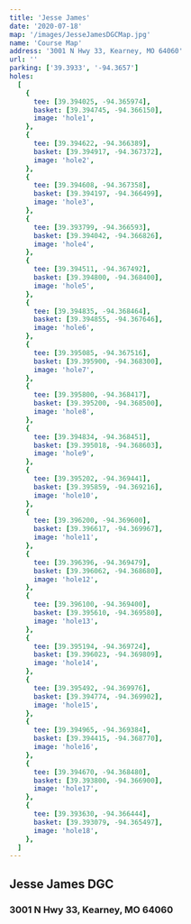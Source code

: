 ```yaml
---
title: 'Jesse James'
date: '2020-07-18'
map: '/images/JesseJamesDGCMap.jpg'
name: 'Course Map'
address: '3001 N Hwy 33, Kearney, MO 64060'
url: ''
parking: ['39.3933', '-94.3657']
holes:
  [
    {
      tee: [39.394025, -94.365974],
      basket: [39.394745, -94.366150],
      image: 'hole1',
    },
    {
      tee: [39.394622, -94.366389],
      basket: [39.394917, -94.367372],
      image: 'hole2',
    },
    {
      tee: [39.394608, -94.367358],
      basket: [39.394197, -94.366499],
      image: 'hole3',
    },
    {
      tee: [39.393799, -94.366593],
      basket: [39.394042, -94.366826],
      image: 'hole4',
    },
    {
      tee: [39.394511, -94.367492],
      basket: [39.394800, -94.368400],
      image: 'hole5',
    },
    {
      tee: [39.394835, -94.368464],
      basket: [39.394855, -94.367646],
      image: 'hole6',
    },
    {
      tee: [39.395085, -94.367516],
      basket: [39.395900, -94.368300],
      image: 'hole7',
    },
    {
      tee: [39.395800, -94.368417],
      basket: [39.395200, -94.368500],
      image: 'hole8',
    },
    {
      tee: [39.394834, -94.368451],
      basket: [39.395018, -94.368603],
      image: 'hole9',
    },
    {
      tee: [39.395202, -94.369441],
      basket: [39.395859, -94.369216],
      image: 'hole10',
    },
    {
      tee: [39.396200, -94.369600],
      basket: [39.396617, -94.369967],
      image: 'hole11',
    },
    {
      tee: [39.396396, -94.369479],
      basket: [39.396062, -94.368680],
      image: 'hole12',
    },
    {
      tee: [39.396100, -94.369400],
      basket: [39.395610, -94.369580],
      image: 'hole13',
    },
    {
      tee: [39.395194, -94.369724],
      basket: [39.396023, -94.369809],
      image: 'hole14',
    },
    {
      tee: [39.395492, -94.369976],
      basket: [39.394774, -94.369902],
      image: 'hole15',
    },
    {
      tee: [39.394965, -94.369384],
      basket: [39.394415, -94.368770],
      image: 'hole16',
    },
    {
      tee: [39.394670, -94.368480],
      basket: [39.393800, -94.366900],
      image: 'hole17',
    },
    {
      tee: [39.393630, -94.366444],
      basket: [39.393079, -94.365497],
      image: 'hole18',
    },
  ]
---
```


## Jesse James DGC

### 3001 N Hwy 33, Kearney, MO 64060
